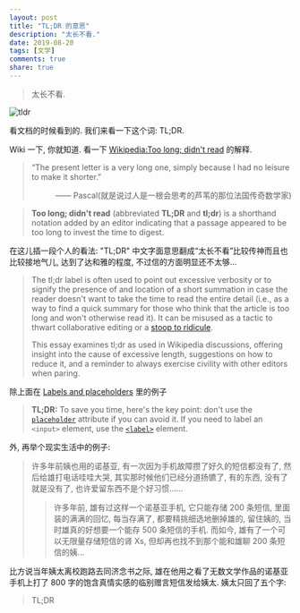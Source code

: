 ```yaml
---
layout: post
title: "TL;DR 的意思"
description: "太长不看."
date: 2019-08-20
tags: [文学]
comments: true
share: true
---
```


> 太长不看.

![tldr](https://s4.ax1x.com/2022/02/13/HBLWiF.png)


看文档的时候看到的. 我们来看一下这个词: TL;DR.

Wiki 一下, 你就知道. 看一下 [Wikipedia:Too long; didn't read](https://en.wikipedia.org/wiki/Wikipedia:Too_long;_didn%27t_read) 的解释.

> “The present letter is a very long one, simply because I had no leisure to make it shorter.”
> 
> <span style="text-align:right; display:block">—— Pascal(就是说过人是一根会思考的芦苇的那位法国传奇数学家)</span>


> **Too long; didn't read** (abbreviated **TL;DR** and **tl;dr**) is a shorthand notation added by an editor indicating that a passage appeared to be too long to invest the time to digest.

在这儿插一段个人的看法: "TL;DR" 中文字面意思翻成“太长不看”比较传神而且也比较接地气儿, 达到了达和雅的程度, 不过信的方面明显还不太够...

> The tl;dr label is often used to point out excessive verbosity or to signify the presence of and location of a short summation in case the reader doesn't want to take the time to read the entire detail (i.e., as a way to find a quick summary for those who think that the article is too long and won't otherwise read it). It can be misused as a tactic to thwart collaborative editing or a [stoop to ridicule](https://en.wikipedia.org/wiki/Appeal_to_ridicule).
> 
> This essay examines tl;dr as used in Wikipedia discussions, offering insight into the cause of excessive length, suggestions on how to reduce it, and a reminder to always exercise civility with other editors when paring.


除上面在 [Labels and placeholders](https://developer.mozilla.org/en-US/docs/Web/HTML/Element/input#Labels_and_placeholders) 里的例子

> **TL;DR:** To save you time, here's the key point: don't use the [`placeholder`](https://developer.mozilla.org/en-US/docs/Web/HTML/Element/input#attr-placeholder) attribute if you can avoid it. If you need to label an `<input>` element, use the [`<label>`](https://developer.mozilla.org/en-US/docs/Web/HTML/Element/label) element.

外, 再举个现实生活中的例子:

> 许多年前姨也用的诺基亚, 有一次因为手机故障攒了好久的短信都没有了, 然后给雄打电话哇哇大哭, 其实那时候他们已经分道扬镳了, 有的东西, 没有了就是没有了, 也许爱留东西不是个好习惯……
> > 许多年前, 雄有过这样一个诺基亚手机, 它只能存储 200 条短信, 里面装的满满的回忆, 每当存满了, 都要精挑细选地删掉雄的, 留住姨的, 当时雄真的好想要一个能存 500 条短信的手机. 而如今, 雄有了一个可以无限量存储短信的肾 Xs, 但却再也找不到那个能和雄聊 200 条短信的姨...

比方说当年姨太离校跑路去同济念书之际, 雄在他用之看了无数文学作品的诺基亚手机上打了 800 字的饱含真情实感的临别赠言短信发给姨太. 姨太只回了五个字: 

> TL;DR